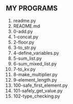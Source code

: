## MY PROGRAMS

1. readme.py
2. README.md
3. 0-add.py
4. 1-concat.py
5. 2-floor.py
6. 3-to_str.py
7. 4-define_variables.py
8. 5-sum_list.py
9. 6-sum_mixed_list.py
10. 7-to_kv.py
11. 8-make_multiplier.py
12. 9-element_length.py
13. 100-safe_first_element.py
14. 101-safely_get_value.py
15. 102-type_checking.py
